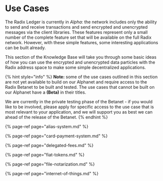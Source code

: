 # Use Cases

The Radix Ledger is currently in _Alpha_: the network includes only the ability to send and receive transactions and send encrypted and unencrypted messages via the client libraries. These features represent only a small number of the complete feature set that will be available on the full Radix network. However, with these simple features, some interesting applications can be built already.

This section of the Knowledge Base will take you through some basic ideas of how you can use the encrypted and unencrypted data particles with the Radix address space to make some simple decentralized applications.

{% hint style="info" %}
**Note:** some of the use cases outlined in this section are not yet available to build on our Alphanet and require access to the Radix Betanet to be built and tested. The use cases that cannot be built on our Alphanet have a **\(Beta\)** in their titles.

We are currently in the private testing phase of the Betanet - if you would like to be involved, please apply for specific access to the use case that is most relevant to your application, and we will support you as best we can ahead of the release of the Betanet.
{% endhint %}

{% page-ref page="alias-system.md" %}

{% page-ref page="card-payment-system.md" %}

{% page-ref page="delegated-fees.md" %}

{% page-ref page="fiat-tokens.md" %}

{% page-ref page="file-notarization.md" %}

{% page-ref page="internet-of-things.md" %}

